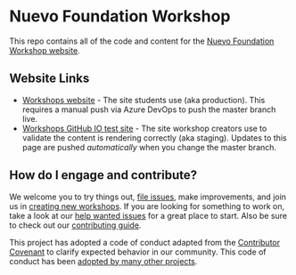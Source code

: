 # Nuevo Foundation Workshop

This repo contains all of the code and content for the [Nuevo Foundation Workshop website](https://workshops.nuevofoundation.org). 

## Website Links

* [Workshops website](https://workshops.nuevofoundation.org) - The site students use (aka production). This requires a manual push via Azure DevOps to push the master branch live. 
* [Workshops GitHub IO test site](https://nuevofoundation.org.github.io/workshops/) - The site workshop creators use to validate the content is rendering correctly (aka staging).  Updates to this page are pushed *automatically* when you change the master branch. 

## How do I engage and contribute?
We welcome you to try things out, [file issues](https://github.com/NuevoFoundation/workshops/issues), make improvements, and join us in [creating new workshops](https://github.com/NuevoFoundation/workshops/blob/master/content/english/guidelines/new-workshops.md). If you are looking for something to work on, take a look at our [help wanted issues](https://github.com/NuevoFoundation/workshops/labels/help%20wanted) for a great place to start. Also be sure to check out our [contributing guide](https://github.com/NuevoFoundation/workshops/blob/master/content/english/guidelines/_index.md).

This project has adopted a code of conduct adapted from the [Contributor Covenant](http://contributor-covenant.org/) to clarify expected behavior in our community. This code of conduct has been [adopted by many other projects](http://contributor-covenant.org/adopters/).